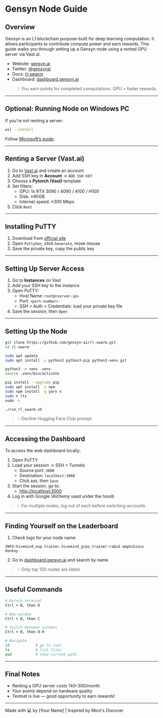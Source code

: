 # Gensyn Node Guide

## Overview
Gensyn is an L1 blockchain purpose-built for deep learning computation. It allows participants to contribute compute power and earn rewards. This guide walks you through setting up a Gensyn node using a rented GPU server via Vast.ai.

- Website: [gensyn.ai](https://www.gensyn.ai)
- Twitter: [@gensynai](https://x.com/gensynai)
- Docs: [rl-swarm](https://github.com/gensyn-ai/rl-swarm)
- Dashboard: [dashboard.gensyn.ai](https://dashboard.gensyn.ai)

> 💡 You earn points for completed computations. GPU = faster rewards.

---

## Optional: Running Node on Windows PC
If you're not renting a server:
```sh
wsl --install
```
Follow [Microsoftʼs guide](https://learn.microsoft.com/en-us/windows/wsl/install).

---

## Renting a Server (Vast.ai)
1. Go to [Vast.ai](https://cloud.vast.ai/?ref_id=124265) and create an account
2. Add SSH key in **Account** → `ADD SSH KEY`
3. Choose a **Pytorch (Vast)** template
4. Set filters:
   - GPU: 1x RTX 3090 / 4090 / A100 / H100
   - Disk: ≥90GB
   - Internet speed: ≥300 Mbps
5. Click `Rent`

---

## Installing PuTTY
1. Download from [official site](https://www.chiark.greenend.org.uk/~sgtatham/putty/latest.html)
2. Open `PuttyGen`, click `Generate`, move mouse
3. Save the private key, copy the public key

---

## Setting Up Server Access
1. Go to **Instances** on Vast
2. Add your SSH key to the instance
3. Open PuTTY:
   - Host Name: `root@<server-ip>`
   - Port: `<port-number>`
   - SSH > Auth > Credentials: load your private key file
4. Save the session, then `Open`

---

## Setting Up the Node
```sh
git clone https://github.com/gensyn-ai/rl-swarm.git
cd rl-swarm

sudo apt update
sudo apt install -y python3 python3-pip python3-venv git

python3 -m venv .venv
source .venv/bin/activate

pip install --upgrade pip
sudo apt install -y npm
sudo npm install -g yarn n
sudo n lts
node -v

./run_rl_swarm.sh
```
> 💡 Decline Hugging Face Club prompt.

---

## Accessing the Dashboard
To access the web dashboard locally:
1. Open PuTTY
2. Load your session → SSH > Tunnels
   - Source port: `3000`
   - Destination: `localhost:3000`
   - Click `Add`, then `Save`
3. Start the session, go to:
   - [http://localhost:3000](http://localhost:3000)
4. Log in with Google (Alchemy used under the hood)

> 💡 For multiple nodes, log out of each before switching accounts.

---

## Finding Yourself on the Leaderboard
1. Check logs for your node name:
```
INFO:hivemind_exp.trainer.hivemind_grpo_trainer:rabid amphibious donkey
```
2. Go to [dashboard.gensyn.ai](https://dashboard.gensyn.ai) and search by name

> 💡 Only top 100 nodes are listed.

---

## Useful Commands
```sh
# Detach terminal
Ctrl + B, then D

# New window
Ctrl + B, then C

# Switch between windows
Ctrl + B, then 0-9

# Navigate
cd            # go to root
ls            # list files
pwd           # show current path
```

---

## Final Notes
- Renting a GPU server costs $140–$300/month
- Your points depend on hardware quality
- Testnet is live — good opportunity to earn rewards!

---

Made with 💻 by [Your Name] | Inspired by Moni's Discover
